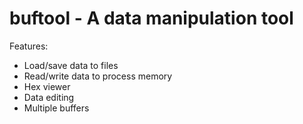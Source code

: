 # buftool - A data manipulation tool
Features:
- Load/save data to files
- Read/write data to process memory
- Hex viewer
- Data editing
- Multiple buffers
